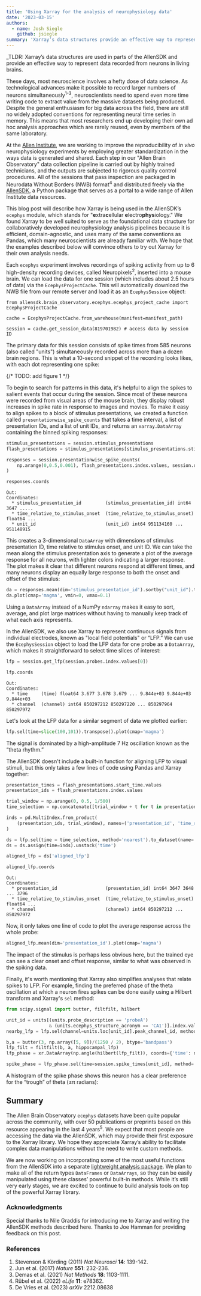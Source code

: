 ```yaml
---
title: 'Using Xarray for the analysis of neurophysiology data'
date: '2023-03-15'
authors:
  - name: Josh Siegle
    github: jsiegle
summary: 'Xarray’s data structures provide an effective way to represent data recorded from neurons in living brains'
---
```


\_TLDR: Xarray’s data structures are used in parts of the AllenSDK and provide an effective way to represent data recorded from neurons in living brains.

These days, most neuroscience involves a hefty dose of data science. As technological advances make it possible to record larger numbers of neurons simultaneously<sup>1-3</sup>, neuroscientists need to spend even more time writing code to extract value from the massive datasets being produced. Despite the general enthusiasm for big data across the field, there are still no widely adopted conventions for representing neural time series in memory. This means that most researchers end up developing their own ad hoc analysis approaches which are rarely reused, even by members of the same laboratory.

At the [Allen Institute](https://alleninstitute.org/division/brain-science/), we are working to improve the reproducibility of _in vivo_ neurophysiology experiments by employing greater standardization in the ways data is generated and shared. Each step in our "Allen Brain Observatory" data collection pipeline is carried out by highly trained technicians, and the outputs are subjected to rigorous quality control procedures. All of the sessions that pass inspection are packaged in Neurodata Without Borders (NWB) format<sup>4</sup> and distributed freely via the [AllenSDK](https://allensdk.readthedocs.io), a Python package that serves as a portal to a wide range of Allen Institute data resources.

This blog post will describe how Xarray is being used in the AllenSDK’s `ecephys` module, which stands for "**e**xtra**c**ellular **e**lectro**phys**iology." We found Xarray to be well suited to serve as the foundational data structure for collaboratively developed neurophysiology analysis pipelines because it is efficient, domain-agnostic, and uses many of the same conventions as Pandas, which many neuroscientists are already familiar with. We hope that the examples described below will convince others to try out Xarray for their own analysis needs.

Each `ecephys` experiment involves recordings of spiking activity from up to 6 high-density recording devices, called Neuropixels<sup>2</sup>, inserted into a mouse brain. We can load the data for one session (which includes about 2.5 hours of data) via the `EcephysProjectCache`. This will automatically download the NWB file from our remote server and load it as an `EcephysSession` object:

```
from allensdk.brain_observatory.ecephys.ecephys_project_cache import EcephysProjectCache

cache = EcephysProjectCache.from_warehouse(manifest=manifest_path)

session = cache.get_session_data(819701982) # access data by session ID
```

The primary data for this session consists of spike times from 585 neurons (also called "units") simultaneously recorded across more than a dozen brain regions. This is what a 10-second snippet of the recording looks likes, with each dot representing one spike:

{/* TODO: add figure 1 */}

To begin to search for patterns in this data, it's helpful to align the spikes to salient events that occur during the session. Since most of these neurons were recorded from visual areas of the mouse brain, they display robust increases in spike rate in response to images and movies. To make it easy to align spikes to a block of stimulus presentations, we created a function called `presentationwise_spike_counts` that takes a time interval, a list of presentation IDs, and a list of unit IDs, and returns an `xarray.DataArray` containing the binned spiking responses:

```python
stimulus_presentations = session.stimulus_presentations
flash_presentations = stimulus_presentations[stimulus_presentations.stimulus_name == 'flashes']

responses = session.presentationwise_spike_counts(
    np.arange(0,0.5,0.001), flash_presentations.index.values, session.units.index.values
)

responses.coords
```

```
Out:
Coordinates:
  * stimulus_presentation_id         (stimulus_presentation_id) int64 3647 .....
  * time_relative_to_stimulus_onset  (time_relative_to_stimulus_onset) float64 ...
  * unit_id                          (unit_id) int64 951134160 ... 951148915
```

This creates a 3-dimensional `DataArray` with dimensions of stimulus presentation ID, time relative to stimulus onset, and unit ID. We can take the mean along the stimulus presentation axis to generate a plot of the average response for all neurons, with lighter colors indicating a larger response. The plot makes it clear that different neurons respond at different times, and many neurons display an equally large response to both the onset and offset of the stimulus:

```python
da = responses.mean(dim='stimulus_presentation_id').sortby("unit_id").transpose()
da.plot(cmap='magma', vmin=0, vmax=0.1)
```

<!-- TODO: add figure 2 -->

Using a `DataArray` instead of a NumPy `ndarray` makes it easy to sort, average, and plot large matrices without having to manually keep track of what each axis represents.

In the AllenSDK, we also use Xarray to represent continuous signals from individual electrodes, known as "local field potentials" or “LFP.” We can use the `EcephysSession` object to load the LFP data for one probe as a `DataArray`, which makes it straightforward to select time slices of interest:

```python
lfp = session.get_lfp(session.probes.index.values[0])

lfp.coords
```

```
Out:
Coordinates:
  * time     (time) float64 3.677 3.678 3.679 ... 9.844e+03 9.844e+03 9.844e+03
  * channel  (channel) int64 850297212 850297220 ... 850297964 850297972
```

Let's look at the LFP data for a similar segment of data we plotted earlier:

```python
lfp.sel(time=slice(100,101)).transpose().plot(cmap='magma')
```

<!-- TODO: add figure 3 -->

The signal is dominated by a high-amplitude 7 Hz oscillation known as the “theta rhythm.”

The AllenSDK doesn't include a built-in function for aligning LFP to visual stimuli, but this only takes a few lines of code using Pandas and Xarray together:

```python
presentation_times = flash_presentations.start_time.values
presentation_ids = flash_presentations.index.values

trial_window = np.arange(0, 0.5, 1/500)
time_selection = np.concatenate([trial_window + t for t in presentation_times])

inds = pd.MultiIndex.from_product(
    (presentation_ids, trial_window), names=('presentation_id', 'time_relative_to_stimulus_onset')
)

ds = lfp.sel(time = time_selection, method='nearest').to_dataset(name='aligned_lfp')
ds = ds.assign(time=inds).unstack('time')

aligned_lfp = ds['aligned_lfp']

aligned_lfp.coords
```

```
Out:
Coordinates:
  * presentation_id                  (presentation_id) int64 3647 3648 ... 3796
  * time_relative_to_stimulus_onset  (time_relative_to_stimulus_onset) float64 ...
  * channel                          (channel) int64 850297212 ... 850297972
```

Now, it only takes one line of code to plot the average response across the whole probe:

```python
aligned_lfp.mean(dim='presentation_id').plot(cmap='magma')
```

<!-- TODO: add figure 4 -->

The impact of the stimulus is perhaps less obvious here, but the trained eye can see a clear onset and offset response, similar to what was observed in the spiking data.

Finally, it's worth mentioning that Xarray also simplifies analyses that relate spikes to LFP. For example, finding the preferred phase of the theta oscillation at which a neuron fires spikes can be done easily using a Hilbert transform and Xarray's `sel` method:

```python
from scipy.signal import butter, filtfilt, hilbert

unit_id = units[(units.probe_description == 'probeA')
            	& (units.ecephys_structure_acronym == 'CA1')].index.values[26]
nearby_lfp = lfp.sel(channel=units.loc[unit_id].peak_channel_id, method='nearest')

b,a = butter(3, np.array([5, 9])/(1250 / 2), btype='bandpass')
lfp_filt = filtfilt(b, a, hippocampal_lfp)
lfp_phase = xr.DataArray(np.angle(hilbert(lfp_filt)), coords={'time': nearby_lfp.time})

spike_phase = lfp_phase.sel(time=session.spike_times[unit_id], method='nearest')
```

A histogram of the spike phase shows this neuron has a clear preference for the “trough” of theta (±π radians):

<!-- TODO: add figure 5 -->

## Summary

The Allen Brain Observatory `ecephys` datasets have been quite popular across the community, with over 50 publications or preprints based on this resource appearing in the last 4 years<sup>5</sup>. We expect that most people are accessing the data via the AllenSDK, which may provide their first exposure to the Xarray library. We hope they appreciate Xarray’s ability to facilitate complex data manipulations without the need to write custom methods.

We are now working on incorporating some of the most useful functions from the AllenSDK into a separate [lightweight analysis package](https://github.com/allenneuraldynamics/aind-ephys-utils). We plan to make all of the return types `DataFrames` or `DataArrays`, so they can be easily manipulated using these classes’ powerful built-in methods. While it’s still very early stages, we are excited to continue to build analysis tools on top of the powerful Xarray library.

### Acknowledgments

Special thanks to Nile Graddis for introducing me to Xarray and writing the AllenSDK methods described here. Thanks to Joe Hamman for providing feedback on this post.

### References

1. Stevenson & Körding (2011) _Nat Neurosci_ **14**: 139-142.
2. Jun et al. (2017) _Nature_ **551**: 232-236.
3. Demas et al. (2021) _Nat Methods_ **18**: 1103-1111.
4. Rübel et al. (2022) _eLife_ **11**: e78362.
5. De Vries et al. (2023) _arXiv_ 2212.08638
